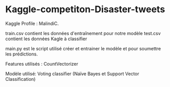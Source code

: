 # Kaggle-competiton-Disaster-tweets

Kaggle Profile : MalindiC.

train.csv contient les données d'entraînement pour notre modèle
test.csv contient les données Kagle à classifier

main.py est le script utilisé créer et entrainer le modèle et pour soumettre les prédictions.

Features utilisés : CountVectorizer

Modèle utilisé: Voting classifier (Naïve Bayes et Support Vector Classification)
